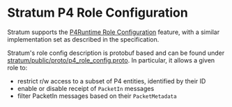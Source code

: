 # Stratum P4 Role Configuration

Stratum supports the [P4Runtime Role Configuration](https://p4.org/p4-spec/p4runtime/main/P4Runtime-Spec.html#sec-arbitration-role-config) feature, with a similar implementation set as described in the specification.

Stratum's role config description is protobuf based and can be found under [stratum/public/proto/p4_role_config.proto](/stratum/public/proto/p4_role_config.proto). In particular, it allows a given role to:
- restrict r/w access to a subset of P4 entities, identified by their ID
- enable or disable receipt of `PacketIn` messages
- filter PacketIn messages based on their `PacketMetadata`
